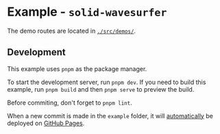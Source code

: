 # Example - `solid-wavesurfer`

The demo routes are located in [`./src/demos/`](./src/demos/).

## Development

This example uses `pnpm` as the package manager.

To start the development server, run `pnpm dev`. If you need to build this example, run `pnpm build` and then `pnpm serve` to preview the build.

Before commiting, don't forget to `pnpm lint`.

When a new commit is made in the `example` folder, it will [automatically](../.github/workflows/deploy.yml) be deployed on [GitHub Pages](https://vexcited.github.io/solid-wavesurfer/). 